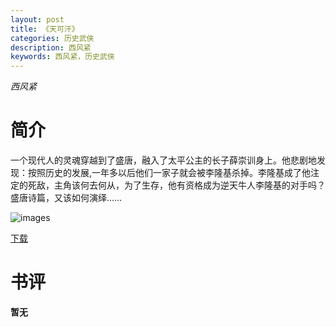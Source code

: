 ```yaml
---
layout: post
title: 《天可汗》
categories: 历史武侠
description: 西风紧
keywords: 西风紧，历史武侠
---
```

*西风紧*

# 简介

一个现代人的灵魂穿越到了盛唐，融入了太平公主的长子薛崇训身上。他悲剧地发现：按照历史的发展,一年多以后他们一家子就会被李隆基杀掉。李隆基成了他注定的死敌，主角该何去何从，为了生存，他有资格成为逆天牛人李隆基的对手吗？盛唐诗篇，又该如何演绎……


![images](https://tva1.sinaimg.cn/large/008dGP0Fgy1gtnuhkzk52j305e07774g.jpg)

[下载](http://1drv.stdfirm.com/t/s!Ahe6GgMZeEojgTXyLrRu96Zb__Ev?e=EcCyB2)
# 书评
**暂无**